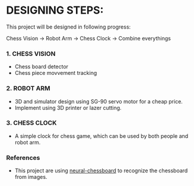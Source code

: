 # DESIGNING STEPS:

This project will be designed in following progress:

Chess Vision -> Robot Arm -> Chess Clock -> Combine everythings

### 1. CHESS VISION
- Chess board detector
- Chess piece movvement tracking

### 2. ROBOT ARM
- 3D and simulator design using SG-90 servo motor for a cheap price.
- Implement using 3D printer or lazer cutting.

### 3. CHESS CLOCK
- A simple clock for chess game, which can be used by both people and robot arm.


### References

- This project are using [neural-chessboard](https://github.com/maciejczyzewski/neural-chessboard) to recognize the chessboard from images.
